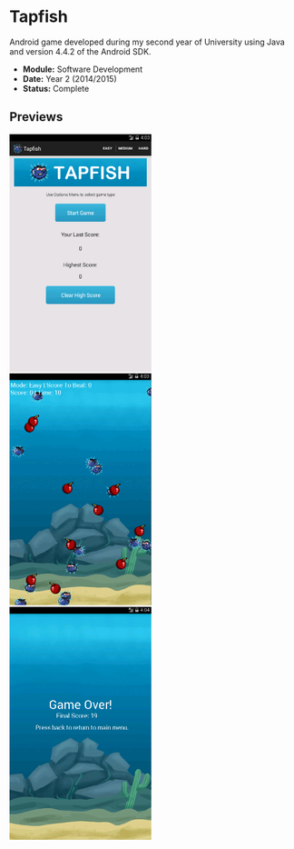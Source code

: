 # Tapfish

Android game developed during my second year of University using Java and version 4.4.2 of the Android SDK.

* **Module:** Software Development
* **Date:** Year 2 (2014/2015)
* **Status:** Complete

## Previews

<img width="250" style="margin-right: 10px;" alt="Tapfish main menu" src="https://raw.githubusercontent.com/ahawkin/personal-portfolio/master/assets/img/previews/tapfish-preview-1.png"> <img width="250" style="margin-right: 10px;" alt="Tapfish game screen" src="https://raw.githubusercontent.com/ahawkin/personal-portfolio/master/assets/img/previews/tapfish-preview-2.png"> <img width="250" alt="Tapfish gameover" src="https://raw.githubusercontent.com/ahawkin/personal-portfolio/master/assets/img/previews/tapfish-preview-3.png">